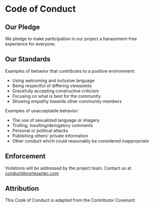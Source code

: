 # Code of Conduct

## Our Pledge

We pledge to make participation in our project a harassment-free experience for everyone.

## Our Standards

Examples of behavior that contributes to a positive environment:
- Using welcoming and inclusive language
- Being respectful of differing viewpoints
- Gracefully accepting constructive criticism
- Focusing on what is best for the community
- Showing empathy towards other community members

Examples of unacceptable behavior:
- The use of sexualized language or imagery
- Trolling, insulting/derogatory comments
- Personal or political attacks
- Publishing others' private information
- Other conduct which could reasonably be considered inappropriate

## Enforcement

Violations will be addressed by the project team. Contact us at conduct@vortexartec.com

## Attribution

This Code of Conduct is adapted from the Contributor Covenant.